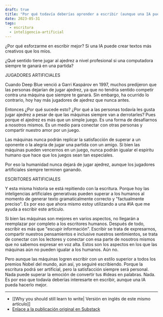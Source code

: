 ```yaml
---
draft: true
title: "Por qué todavía deberías aprender a escribir (aunque una IA pueda hacerlo mejor)"
date: 2023-05-31
tags:
  - escritura
  - inteligencia-artificial
---
```


¿Por qué esforzarme en escribir mejor? Si una IA puede crear textos más creativos que los míos. 

¿Qué sentido tiene jugar al ajedrez a nivel profesional si una computadora siempre te ganará en una partida?

JUGADORES ARTIFICIALES

Cuando Deep Blue venció a Garri Kaspárov en 1997, muchos predijeron que las personas dejarían de jugar ajedrez, ya que no tendría sentido competir contra una máquina que siempre te ganará. Sin embargo, ha ocurrido lo contrario, hoy hay más jugadores de ajedrez que nunca antes.

Entonces ¿Por qué sucede esto? ¿Por qué a las personas todavía les gusta jugar ajedrez a pesar de que las máquinas siempre van a derrotarles? Pues porque el ajedrez es más que un simple juego. Es una forma de desafiarnos a nosotros mismos. Es un medio para conectar con otras personas y compartir nuestro amor por un juego.

Las máquinas nunca podrán replicar la satisfacción de superar a un oponente o la alegría de jugar una partida con un amigo. Si bien las máquinas pueden vencernos en un juego, nunca podrán igualar el espíritu humano que hace que los juegos sean tan especiales.

Por eso la humanidad nunca dejará de jugar ajedrez, aunque los jugadores artificiales siempre terminen ganando.

ESCRITORES ARTIFICIALES

Y esta misma historia se está repitiendo con la escritura. Porque hoy las inteligencias artificiales generativas pueden superar a los humanos al momento de generar texto gramaticalmente correcto y "factualmente preciso". Es por eso que ahora mismo estoy utilizando a una #IA que me ayuda a escribir este artículo.

Si bien las máquinas son mejores en varios aspectos, no llegarán a reemplazar por completo a los escritores humanos. Después de todo, escribir es más que "escupir información". Escribir se trata de expresarnos, compartir nuestros pensamientos e inclusive nuestros sentimientos, se trata de conectar con los lectores y conectar con esa parte de nosotros mismos que no sabemos expresar en voz alta. Estos son los aspectos en los que las máquinas aún no pueden igualar a los humanos. Aún no.

Pero aunque las máquinas logren escribir con un estilo superior a todos los premios Nobel del mundo, aún así, yo seguiré escribiendo. Porque la escritura podrá ser artificial, pero la satisfacción siempre será personal. Nada puede superar la emoción de convertir tus #ideas en palabras. Nada. Es por eso que todavía deberías interesarte en escribir, aunque una IA pueda hacerlo mejor.

---

- [[Why you should still learn to write| Versión en inglés de este mismo artículo]]
- [Enlace a la publicación original en Substack](https://open.substack.com/pub/miguel1man/p/why-cant-we-help-but-fall-in-love?r=1r9qo6&utm_campaign=post&utm_medium=web)

